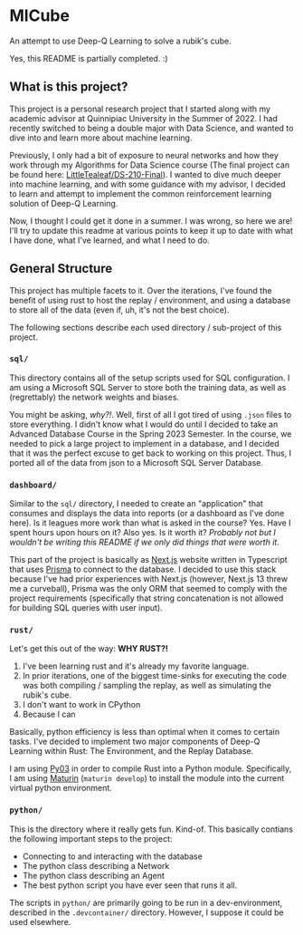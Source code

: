 # MlCube

An attempt to use Deep-Q Learning to solve a rubik's cube.

Yes, this README is partially completed. :)

## What is this project?

This project is a personal research project that I started along with my academic advisor at Quinnipiac University in the Summer of 2022. I had recently switched to being a double major with Data Science, and wanted to dive into and learn more about machine learning.

Previously, I only had a bit of exposure to neural networks and how they work through my Algorithms for Data Science course (The final project can be found here: [LittleTealeaf/DS-210-Final](https://www.github.com/LittleTealeaf/DS-210-Final)). I wanted to dive much deeper into machine learning, and with some guidance with my advisor, I decided to learn and attempt to implement the common reinforcement learning solution of Deep-Q Learning.

Now, I thought I could get it done in a summer. I was wrong, so here we are! I'll try to update this readme at various points to keep it up to date with what I have done, what I've learned, and what I need to do.

## General Structure

This project has multiple facets to it. Over the iterations, I've found the benefit of using rust to host the replay / environment, and using a database to store all of the data (even if, uh, it's not the best choice).

The following sections describe each used directory / sub-project of this project.

### `sql/`

This directory contains all of the setup scripts used for SQL configuration. I am using a Microsoft SQL Server to store both the training data, as well as (regrettably) the network weights and biases.

You might be asking, _why?!_. Well, first of all I got tired of using `.json` files to store everything. I didn't know what I would do until I decided to take an Advanced Database Course in the Spring 2023 Semester. In the course, we needed to pick a large project to implement in a database, and I decided that it was the perfect excuse to get back to working on this project. Thus, I ported all of the data from json to a Microsoft SQL Server Database.

### `dashboard/`

Similar to the `sql/` directory, I needed to create an "application" that consumes and displays the data into reports (or a dashboard as I've done here). Is it leagues more work than what is asked in the course? Yes. Have I spent hours upon hours on it? Also yes. Is it worth it? _Probably not but I wouldn't be writing this README if we only did things that were worth it._

This part of the project is basically as [Next.js](https://nextjs.org/) website written in Typescript that uses [Prisma](https://www.prisma.io/) to connect to the database. I decided to use this stack because I've had prior experiences with Next.js (however, Next.js 13 threw me a curveball), Prisma was the only ORM that seemed to comply with the project requirements (specifically that string concatenation is not allowed for building SQL queries with user input).

### `rust/`

Let's get this out of the way: **WHY RUST?!**

1. I've been learning rust and it's already my favorite language.
2. In prior iterations, one of the biggest time-sinks for executing the code was both compiling / sampling the replay, as well as simulating the rubik's cube.
3. I don't want to work in CPython
4. Because I can

Basically, python efficiency is less than optimal when it comes to certain tasks. I've decided to implement two major components of Deep-Q Learning within Rust: The Environment, and the Replay Database.

I am using [Py03](https://github.com/PyO3) in order to compile Rust into a Python module. Specifically, I am using [Maturin](https://github.com/PyO3/maturin) (`maturin develop`) to install the module into the current virtual python environment. 


### `python/`


This is the directory where it really gets fun. Kind-of. This basically contians the following important steps to the project:

- Connecting to and interacting with the database
- The python class describing a Network
- The python class describing an Agent
- The best python script you have ever seen that runs it all. 

The scripts in `python/` are primarily going to be run in a dev-environment, described in the `.devcontainer/` directory. However, I suppose it could be used elsewhere.
